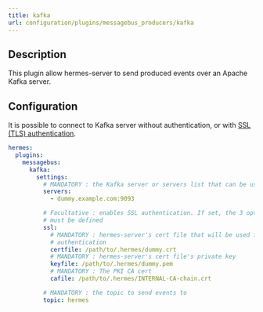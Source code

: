 ```yaml
---
title: kafka
url: configuration/plugins/messagebus_producers/kafka
---
```


## Description

This plugin allow hermes-server to send produced events over an Apache Kafka server.

## Configuration

It is possible to connect to Kafka server without authentication, or with [SSL (TLS) authentication](https://kafka.apache.org/documentation/#security_ssl).

```yaml
hermes:
  plugins:
    messagebus:
      kafka:
        settings:
          # MANDATORY : the Kafka server or servers list that can be used
          servers:
            - dummy.example.com:9093

          # Facultative : enables SSL authentication. If set, the 3 options below
          # must be defined
          ssl:
            # MANDATORY : hermes-server's cert file that will be used for
            # authentication
            certfile: /path/to/.hermes/dummy.crt
            # MANDATORY : hermes-server's cert file's private key
            keyfile: /path/to/.hermes/dummy.pem
            # MANDATORY : The PKI CA cert
            cafile: /path/to/.hermes/INTERNAL-CA-chain.crt

          # MANDATORY : the topic to send events to
          topic: hermes
```
